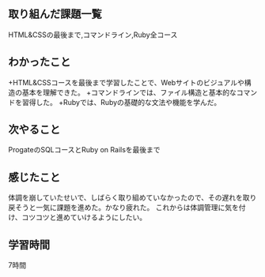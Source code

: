 ## 取り組んだ課題一覧
HTML&CSSの最後まで,コマンドライン,Ruby全コース

## わかったこと
+HTML&CSSコースを最後まで学習したことで、Webサイトのビジュアルや構造の基本を理解できた。
+コマンドラインでは、ファイル構造と基本的なコマンドを習得した。
+Rubyでは、Rubyの基礎的な文法や機能を学んだ。

## 次やること
ProgateのSQLコースとRuby on Railsを最後まで

## 感じたこと
体調を崩していたせいで、しばらく取り組めていなかったので、その遅れを取り戻そうと一気に課題を進めた。かなり疲れた。
これからは体調管理に気を付け、コツコツと進めていけるようにしたい。

## 学習時間
7時間
